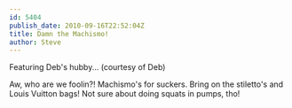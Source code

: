 ```yaml
---
id: 5404
publish_date: 2010-09-16T22:52:04Z
title: Damn the Machismo!
author: Steve
---
```

  
Featuring Deb's hubby... (courtesy of Deb)

Aw, who are we foolin?! Machismo's for suckers. Bring on the stiletto's and Louis Vuitton bags! Not sure about doing squats in pumps, tho!